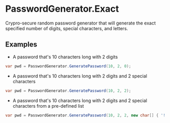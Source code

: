 # PasswordGenerator.Exact
Crypro-secure random password generator that will generate the exact specified number of digits, special characters, and letters.

## Examples

* A password that's 10 characters long with 2 digits
```csharp
var pwd = PasswordGenerator.GeneratePassword(10, 2, 0);
```

* A password that's 10 characters long with 2 digits and 2 special characters
```csharp
var pwd = PasswordGenerator.GeneratePassword(10, 2, 2);
```

* A password that's 10 characters long with 2 digits and 2 special characters from a pre-defined list
```csharp
var pwd = PasswordGenerator.GeneratePassword(10, 2, 2, new char[] { '!', '@', '#', '$', '%' });
```
